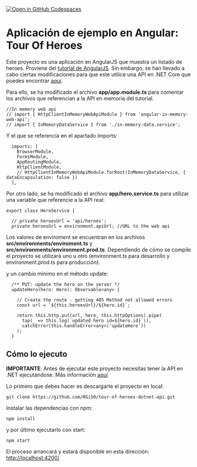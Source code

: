 [![Open in GitHub Codespaces](https://github.com/codespaces/badge.svg)](https://codespaces.new/0gis0/tour-of-heroes-angular)

# Aplicación de ejemplo en Angular: Tour Of Heroes

Este proyecto es una aplicación en AngularJS que muestra un listado de heroes. Proviene del [tutorial de AngularJS](https://angular.io/tutorial). Sin embargo, se han llevado a cabo ciertas modificaciones para que este utilice una API en .NET Core que puedes encontrar [aquí](https://github.com/0GiS0/tour-of-heroes-dotnet-api).

Para ello, se ha modificado el archivo **app/app.module.ts** para comentar los archivos que referencian a la API en memoria del tutorial.

```
//In memory web api
// import { HttpClientInMemoryWebApiModule } from 'angular-in-memory-web-api';
// import { InMemoryDataService } from './in-memory-data.service';
```

Y el que se referencia en el apartado imports:

```
  imports: [
    BrowserModule,
    FormsModule,
    AppRoutingModule,
    HttpClientModule,
    // HttpClientInMemoryWebApiModule.forRoot(InMemoryDataService, { dataEncapsulation: false })
  ],
```

Por otro lado, se ha modificado el archivo **app/hero.service.ts** para utilizar una variable que referencie a la API real:

```
export class HeroService {

  // private heroesUrl = 'api/heroes';
  private heroesUrl = environment.apiUrl; //URL to the web api
```

Los valores de enviroment se encuentran en los archivos **src/environments/enviroment.ts** y **src/environments/environment.prod.ts**. Dependiendo de cómo se compile el proyecto se utilizará uno u otro (environment.ts para desarrollo y environment.prod.ts para producción).

y un cambio mínimo en el método update:

```
  /** PUT: update the hero on the server */
  updateHero(hero: Hero): Observable<any> {

    // Create the route - getting 405 Method not allowed errors
    const url = `${this.heroesUrl}/${hero.id}`;

    return this.http.put(url, hero, this.httpOptions).pipe(
      tap(_ => this.log(`updated hero id=${hero.id}`)),
      catchError(this.handleError<any>('updateHero'))
    );
  }
```

## Cómo lo ejecuto

**IMPORTANTE**: Antes de ejecutar este proyecto necesitas tener la API en .NET ejecutándose. Más información [aquí](https://github.com/0GiS0/tour-of-heroes-dotnet-api)

Lo primero que debes hacer es descargarte el proyecto en local:

```
git clone https://github.com/0GiS0/tour-of-heroes-dotnet-api.git
```

Instalar las dependencias con npm:

```
npm install
```

y por último ejecutarlo con start:

```
npm start
```

El proceso arrancará y estará disponible en esta dirección: [http://localhost:4200/](http://localhost:4200/)
